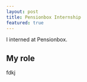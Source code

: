 ```yaml
---
layout: post
title: Pensionbox Internship
featured: true
---
```


I interned at Pensionbox.

## My role

fdkj
